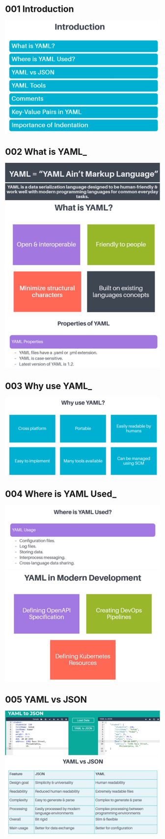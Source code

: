 # 001 Introduction
![](Images/2022-10-15-15-54-43.png)

# 002 What is YAML_
![](Images/2022-10-15-15-57-27.png)
![](Images/2022-10-15-15-58-08.png)
![](Images/2022-10-15-16-05-53.png)
![](Images/2022-10-15-16-06-18.png)

# 003 Why use YAML_
![](Images/2022-10-15-16-08-24.png)

# 004 Where is YAML Used_
![](Images/2022-10-15-17-09-16.png)
![](Images/2022-10-15-17-11-30.png)

# 005 YAML vs JSON
![](Images/2022-10-15-17-14-18.png)
![](Images/2022-10-15-17-18-54.png)